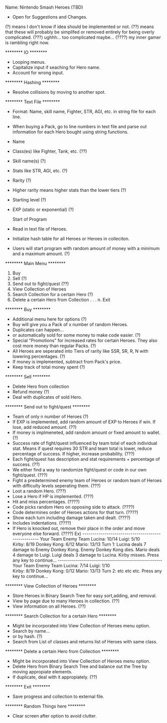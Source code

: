 Name: Nintendo Smash Heroes (TBD)

* Open for Suggestions and Changes.

(?) means I don't know if idea should be implemented or not.
(??) means that these will probably be simplifed or removed entirely for being overly complicated.
(???) ughhh... too complicated maybe...
(????) my inner gamer is rambling right now.

********	IO		********
* Looping menus.
* Capitalize input if seaching for Hero name.
* Account for wrong input.

********	Hashing		********
* Resolve collisions by moving to another spot.

********	Text File	********
* Format: Name, skill name, Fighter, STR, AGI, etc. in string file for each line.
* When buying a Pack, go to line numbers in text file and parse out information for each Hero bought using string functions.
* Name
* Class(es) like Fighter, Tank, etc. (??)
* Skill name(s) (?)
* Stats like STR, AGI, etc. (?)
* Rarity (?)
* Higher rarity means higher stats than the lower tiers (?)
* Starting level (?)
* EXP (static or exponential) (?)

	Start of Program
* Read in text file of Heroes.
* Initialize hash table for all Heroes or Heroes in colleciton.
* Users will start program with random amount of money with a minimum and a maximum amount. (?)

********	Main Menu	********
1. Buy
2. Sell (?)
3. Send out to fight/quest (??)
4. View Collection of Heroes
5. Search Collection for a certain Hero (?)
6. Delete a certain Hero from Collection
.
.
.
n. Exit

********	Buy		********
* Additional menu here for options (?)
* Buy will give you a Pack of x number of random Heroes.
* Duplicates can happen...
* or automatically sold for some money to make code easier. (?)
* Special "Promotions" for increased rates for certain Heroes. They also cost more money than regular Packs. (?)
* All Heroes are seperated into Tiers of rarity like SSR, SR, R, N with lowering percentages. (?)
* If money is implemented, subtract from Pack's price.
* Keep track of total money spent (?)

********	Sell	********
* Delete Hero from collection
* Refund money (?)
* Deal with duplicates of sold Hero.

********	Send out to fight/quest		********
* Team of only n number of Heroes (?)
* If EXP is implemented, add random amount of EXP to Heroes if win. If lose, add reduced amount. (??)
* If money is implmeneted, add random amount or fixed amount to wallet. (?)
* Success rate of fight/quest influenced by team total of each individual stat. Means if quest requires 30 STR and 
team total is lower, reduce percentage of success. If higher, increase probability. (???)
* Each fight/quest has description and stat requirements + percentage of success. (??)
* We either find a way to randomize fight/quest or code in our own fight/quest. (???)
* Fight a predetermined enemy team of Heroes or random team of Heroes with difficulty levels seperating them. (???)
* Loot a random Hero. (???)
* Lose a Hero if HP is implemented. (???)
* Hit and miss percentages. (????)
* Code picks random Hero on opposing side to attack. (????)
* Code determines order of Heroes actions for that turn. (????)
* Show each turn including damage taken and dealt. (????)
* Includes indentations. (????)
* If Hero is knocked out, remove their place in the order and move everyone else forward. (????)
	Ex) ----------------------------------------------------
		Your Team                     Enemy Team
		Lucina: 10/14                 Luigi:       5/10           
		Kirby:  8/19                  Donkey Kong: 6/12
		Mario:  13/13
		Turn 1: Lucina deals 7 damage to Enemy Donkey Kong.
				Enemy Donkey Kong dies.
				Mario deals 4 damage to Luigi.
				Luigi deals 3 damage to Lucina.
				Kirby misses.
		Press any key to continue...
		----------------------------------------------------
		Your Team                     Enemy Team
		Lucina: 7/14                  Luigi:       1/10           
		Kirby:  8/19                  Donkey Kong: 0/12
		Mario:  13/13
		Turn 2: etc etc etc.
		Press any key to continue...
		
********	View Collection of Heroes	********
* Store Heroes in Binary Search Tree for easy sort,adding, and removal.
* View by page due to many Heroes in collection. (??)
* View information on all Heroes. (??)

********	Search Collection for a certain Hero	********
* Might be incorporated into View Collection of Heroes menu option.
* Search by name...
* or by hash. (?)
* Search from List of classes and returns list of Heroes with same class.

********	Delete a certain Hero from Collection	********
* Might be incorporated into View Collection of Heroes menu option.
* Delete Hero from Binary Search Tree and balance out the Tree by moving appropiate elements.
* If duplicate, deal with it appropiately. (??)	

********	Exit	********
* Save progress and collection to external file. 





********	Random Things here	********
* Clear screen after option to avoid clutter.
	
	
	
	
	
	
	
	
	
